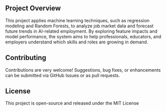 ## Project Overview
This project applies machine learning techniques, such as regression modeling and Random Forests, to analyze job market data and forecast future trends in AI-related employment. By exploring feature impacts and model performance, the system aims to help professionals, educators, and employers understand which skills and roles are growing in demand.

## Contributing
Contributions are very welcome! Suggestions, bug fixes, or enhancements can be submitted via GitHub Issues or as pull requests.

## License
This project is open-source and released under the MIT License
